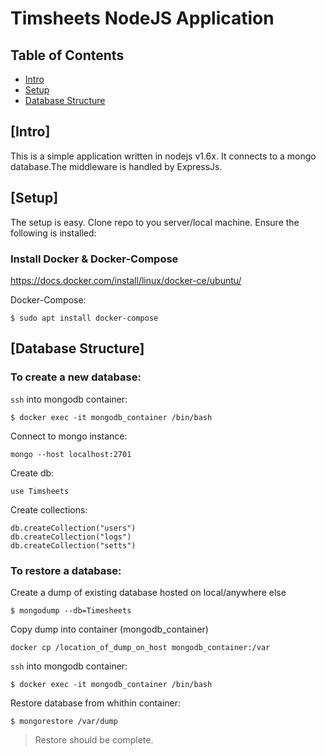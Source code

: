 # Timsheets NodeJS Application

## Table of Contents

- [Intro](#intro)
- [Setup](#setup)
- [Database Structure](#database-structure)

## [Intro]

This is a simple application written in nodejs v1.6x. It connects to a mongo database.The middleware is handled by ExpressJs.

## [Setup] 

The setup is easy. Clone repo to you server/local machine. Ensure the following is installed:

### Install Docker & Docker-Compose

https://docs.docker.com/install/linux/docker-ce/ubuntu/

Docker-Compose:

```
$ sudo apt install docker-compose
```



## [Database Structure]

### To create a new database:

`ssh` into mongodb container:

```
$ docker exec -it mongodb_container /bin/bash
```

Connect to mongo instance:

```
mongo --host localhost:2701
```

Create db:

```
use Timsheets
```

Create collections:

```
db.createCollection("users")
db.createCollection("logs")
db.createCollection("setts")
```

### To restore a database:

Create a dump of existing database hosted on local/anywhere else

```
$ mongodump --db=Timesheets
```

Copy dump into container (mongodb_container)

```
docker cp /location_of_dump_on_host mongodb_container:/var
```

`ssh` into mongodb container:

```
$ docker exec -it mongodb_container /bin/bash
```

Restore database from whithin container:
```
$ mongorestore /var/dump
```

> Restore should be complete.

